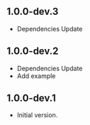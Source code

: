 ## 1.0.0-dev.3

- Dependencies Update

## 1.0.0-dev.2

- Dependencies Update
- Add example

## 1.0.0-dev.1

- Initial version.
